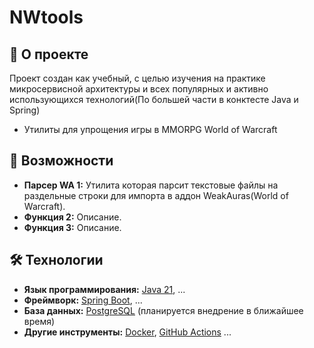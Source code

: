 # NWtools

## 📖 О проекте

Проект создан как учебный, с целью изучения на практике микросервисной архитектуры и всех популярных и активно использующихся технологий(По большей части в конктесте Java и Spring)
* Утилиты для упрощения игры в MMORPG World of Warcraft


## 🚀 Возможности

* **Парсер WA 1:** Утилита которая парсит текстовые файлы на раздельные строки для импорта в аддон WeakAuras(World of Warcraft).
* **Функция 2:** Описание.
* **Функция 3:** Описание.

## 🛠️ Технологии

* **Язык программирования:** [Java 21](https://www.java.com/), ...
* **Фреймворк:** [Spring Boot](https://spring.io/projects/spring-boot), ...
* **База данных:** [PostgreSQL](https://www.postgresql.org/) (планируется внедрение в ближайшее время)
* **Другие инструменты:** [Docker](https://www.docker.com/), [GitHub Actions](https://github.com/features/actions) ...

